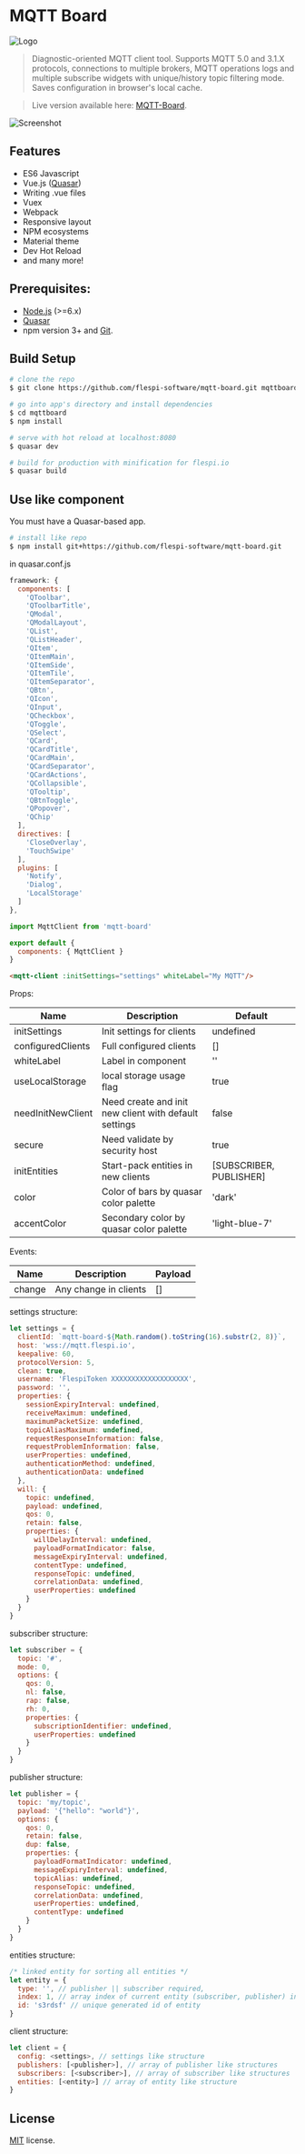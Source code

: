 # MQTT Board
![Logo](/misc/logo.png?raw=true "MQTT Board logo")
> Diagnostic-oriented MQTT client tool. Supports MQTT 5.0 and 3.1.X protocols, connections to multiple brokers, MQTT operations logs and multiple subscribe widgets with unique/history topic filtering mode. Saves configuration in browser's local cache.

> Live version available here: [MQTT-Board](https://mqttboard.flespi.io).

![Screenshot](/misc/screenshot.png?raw=true "MQTT Board")

## Features
* ES6 Javascript
* Vue.js ([Quasar](http://quasar-framework.org))
* Writing .vue files
* Vuex
* Webpack
* Responsive layout
* NPM ecosystems
* Material theme
* Dev Hot Reload
* and many more!

## Prerequisites:

- [Node.js](https://nodejs.org/en/) (>=6.x)
- [Quasar](http://quasar-framework.org)
- npm version 3+ and [Git](https://git-scm.com/).

## Build Setup

``` bash
# clone the repo
$ git clone https://github.com/flespi-software/mqtt-board.git mqttboard

# go into app's directory and install dependencies
$ cd mqttboard
$ npm install

# serve with hot reload at localhost:8080
$ quasar dev

# build for production with minification for flespi.io
$ quasar build
```

## Use like component
You must have a Quasar-based app.
```bash
# install like repo
$ npm install git+https://github.com/flespi-software/mqtt-board.git
```
in quasar.conf.js
```js
framework: {
  components: [
    'QToolbar',
    'QToolbarTitle',
    'QModal',
    'QModalLayout',
    'QList',
    'QListHeader',
    'QItem',
    'QItemMain',
    'QItemSide',
    'QItemTile',
    'QItemSeparator',
    'QBtn',
    'QIcon',
    'QInput',
    'QCheckbox',
    'QToggle',
    'QSelect',
    'QCard',
    'QCardTitle',
    'QCardMain',
    'QCardSeparator',
    'QCardActions',
    'QCollapsible',
    'QTooltip',
    'QBtnToggle',
    'QPopover',
    'QChip'
  ],
  directives: [
    'CloseOverlay',
    'TouchSwipe'
  ],
  plugins: [
    'Notify',
    'Dialog',
    'LocalStorage'
  ]
},
```
```js
import MqttClient from 'mqtt-board'

export default {
  components: { MqttClient }
}
```
```html
<mqtt-client :initSettings="settings" whiteLabel="My MQTT"/>
```
Props:

| Name  | Description  | Default |
|---|---|---|
| initSettings | Init settings for clients | undefined |
| configuredClients | Full configured clients | [] |
| whiteLabel | Label in component | '' |
| useLocalStorage | local storage usage flag | true |
| needInitNewClient | Need create and init new client with default settings | false |
| secure | Need validate by security host | true |
| initEntities | Start-pack entities in new clients | [SUBSCRIBER, PUBLISHER] |
| color | Color of bars by quasar color palette | 'dark' |
| accentColor | Secondary color by quasar color palette | 'light-blue-7' |

Events:

| Name  | Description  | Payload |
|---|---|---|
| change | Any change in clients | [<client>] |

settings structure:
```js
let settings = {
  clientId: `mqtt-board-${Math.random().toString(16).substr(2, 8)}`,
  host: 'wss://mqtt.flespi.io',
  keepalive: 60,
  protocolVersion: 5,
  clean: true,
  username: 'FlespiToken XXXXXXXXXXXXXXXXXXX',
  password: '',
  properties: {
    sessionExpiryInterval: undefined,
    receiveMaximum: undefined,
    maximumPacketSize: undefined,
    topicAliasMaximum: undefined,
    requestResponseInformation: false,
    requestProblemInformation: false,
    userProperties: undefined,
    authenticationMethod: undefined,
    authenticationData: undefined
  },
  will: {
    topic: undefined,
    payload: undefined,
    qos: 0,
    retain: false,
    properties: {
      willDelayInterval: undefined,
      payloadFormatIndicator: false,
      messageExpiryInterval: undefined,
      contentType: undefined,
      responseTopic: undefined,
      correlationData: undefined,
      userProperties: undefined
    }
  }
}
```
subscriber structure:
```js
let subscriber = {
  topic: '#',
  mode: 0,
  options: {
    qos: 0,
    nl: false,
    rap: false,
    rh: 0,
    properties: {
      subscriptionIdentifier: undefined,
      userProperties: undefined
    }
  }
}
```
publisher structure:
```js
let publisher = {
  topic: 'my/topic',
  payload: '{"hello": "world"}',
  options: {
    qos: 0,
    retain: false,
    dup: false,
    properties: {
      payloadFormatIndicator: undefined,
      messageExpiryInterval: undefined,
      topicAlias: undefined,
      responseTopic: undefined,
      correlationData: undefined,
      userProperties: undefined,
      contentType: undefined
    }
  }
}
```
entities structure:
```js
/* linked entity for sorting all entities */
let entity = {
  type: '', // publisher || subscriber required,
  index: 1, // array index of current entity (subscriber, publisher) in array of full configured client
  id: 's3rdsf' // unique generated id of entity
}
```
client structure:
```js
let client = {
  config: <settings>, // settings like structure
  publishers: [<publisher>], // array of publisher like structures
  subscribers: [<subscriber>], // array of subscriber like structures
  entities: [<entity>] // array of entity like structure
}
```

## License
[MIT](https://github.com/flespi-software/mqtt-board/blob/master/LICENSE) license.
